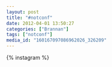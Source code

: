 ```yaml
---
layout: post
title: "#notconf"
date: 2012-04-01 13:50:27
categories: ["Brannan"]
tags: ["notconf"]
media_id: "160167097086962026_326209"
---
```


{% instagram %}
